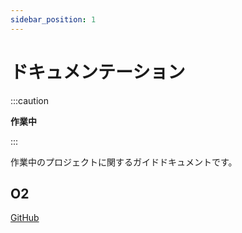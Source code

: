 ```yaml
---
sidebar_position: 1
---
```


# ドキュメンテーション

:::caution

**作業中**

:::

作業中のプロジェクトに関するガイドドキュメントです。

## O2

[GitHub](https://github.com/songkg7/o2) 